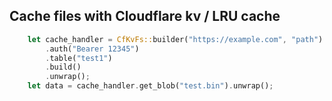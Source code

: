 ## Cache files with Cloudflare kv / LRU cache

```rust
    let cache_handler = CfKvFs::builder("https://example.com", "path")
        .auth("Bearer 12345")
        .table("test1")
        .build()
        .unwrap();
    let data = cache_handler.get_blob("test.bin").unwrap();
```
